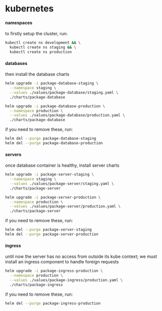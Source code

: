 # kubernetes

#### namespaces
to firstly setup the cluster, run:
```bash
kubectl create ns development && \
  kubectl create ns staging && \
  kubectl create ns production
```

#### databases
then install the database charts
```bash
helm upgrade -i package-database-staging \
  --namespace staging \
  --values ./values/package-database/staging.yaml \
  ./charts/package-database

helm upgrade -i package-database-production \
  --namespace production \
  --values ./values/package-database/production.yaml \
  ./charts/package-database
```

if you need to remove these, run:
```bash
helm del --purge package-database-staging
helm del --purge package-database-production
```

#### servers
once database container is healthy, install server charts
```bash
helm upgrade -i package-server-staging \
  --namespace staging \
  --values ./values/package-server/staging.yaml \
  ./charts/package-server

helm upgrade -i package-server-production \
  --namespace production \
  --values ./values/package-server/production.yaml \
  ./charts/package-server
```

if you need to remove these, run:
```bash
helm del --purge package-server-staging
helm del --purge package-server-production
```

#### ingress
until now the server has no access from outside its kube context; we must install an ingress component to handle foreign requests
```bash
helm upgrade -i package-ingress-production \
  --namespace production \
  --values ./values/package-ingress/production.yaml \
  ./charts/package-ingress
```

if you need to remove these, run:
```bash
helm del --purge package-ingress-production
```

